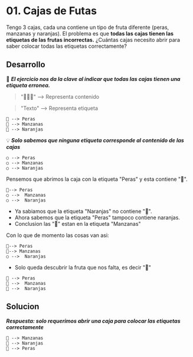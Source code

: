 # 01. **Cajas de Futas**
Tengo 3 cajas, cada una contiene un tipo de fruta diferente (peras, manzanas y naranjas). El problema es que **todas las cajas tienen las etiquetas de las frutas incorrectas.** ¿Cuántas cajas necesito abrir para saber colocar todas las etiquetas correctamente?

## Desarrollo

📝 ***El ejercicio nos da la clave al indicar que todas las cajas tienen una etiqueta erronea.***


> "🍐🍎🍊" --> Representa contenido

> "Texto"  -->  Representa etiqueta

```
🍐 --> Peras
🍎 --> Manzanas
🍊 --> Naranjas
```

💡 ***Solo sabemos que ninguna etiqueta corresponde al contenido de las cajas***

```
○ --> Peras
○ --> Manzanas
○ --> Naranjas
```

Pensemos que abrimos la caja con la etiqueta "Peras" y esta contiene "🍎".

```
🍎--> Peras
○ -->  Manzanas
○ -->  Naranjas
```

* Ya sabiamos que la etiqueta "Naranjas" no contiene "🍊".
* Ahora sabemos que la etiqueta "Peras" tampoco contiene naranjas.
* Conclusion las "🍊" estan en la etiqueta "Manzanas"

Con lo que de momento las cosas van asi:

```
🍎--> Peras
🍊--> Manzanas
○ -->  Naranjas
```

* Solo queda descubrir la fruta que nos falta, es decir "🍐"

```
🍎 --> Peras
🍊 -->  Manzanas
🍐 -->  Naranjas
```

## Solucion

***Respuesta: solo requerimos abrir una caja para colocar las etiquetas correctamente***

```
🍎 --> Manzanas
🍊 --> Naranjas
🍐 --> Peras
```